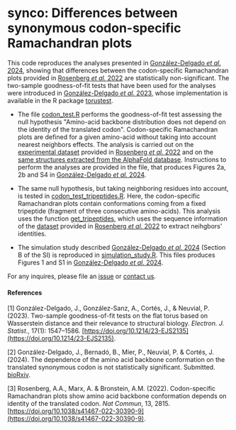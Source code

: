 # synco: Differences between synonymous codon-specific Ramachandran plots

This code reproduces the analyses presented in [González-Delgado _et al._ 2024](https://www.biorxiv.org/content/10.1101/2022.11.29.518303v3), showing that differences between the codon-specific Ramachandran plots provided in [Rosenberg _et al._ 2022](https://doi.org/10.1038/s41467-022-30390-9) are statistically non-significant. The two-sample goodness-of-fit tests that have been used for the analyses were introduced in [González-Delgado _et al._ 2023](https://doi.org/10.1214/23-EJS2135), whose implementation is available in the R package [torustest](https://github.com/gonzalez-delgado/torustest).

* The file [codon_test.R](https://github.com/gonzalez-delgado/synco/blob/main/codon_test.R) performs the goodness-of-fit test assessing the null hypothesis "Amino-acid backbone distribution does not depend on the identity of the translated codon". Codon-specific Ramachandran plots are defined for a given amino-acid without taking into account nearest neighbors effects. The analysis is carried out on the [experimental dataset](https://doi.org/10.7910/DVN/5P81D4) provided in [Rosenberg _et al._ 2022](https://doi.org/10.1038/s41467-022-30390-9) and on the [same structures extracted from the AlphaFold database](https://zenodo.org/doi/10.5281/zenodo.11110092). Instructions to perform the analyses are provided in the file, that produces Figures 2a, 2b and S4 in [González-Delgado _et al._ 2024](https://www.biorxiv.org/content/10.1101/2022.11.29.518303v3).

* The same null hypothesis, but taking neighboring residues into account, is tested in [codon_test_tripeptides.R](https://github.com/gonzalez-delgado/synco/blob/main/codon_test_tripeptides.R). Here, the codon-specific Ramachandran plots contain conformations coming from a fixed tripeptide (fragment of three consecutive amino-acids). This analysis uses the function [get_tripeptides](https://github.com/gonzalez-delgado/synco/blob/main/get_tripeptides.R), which uses the sequence information of the [dataset](https://doi.org/10.7910/DVN/5P81D4) provided in [Rosenberg _et al._ 2022](https://doi.org/10.1038/s41467-022-30390-9) to extract neihgbors' identities.

* The simulation study described [González-Delgado _et al._ 2024](https://www.biorxiv.org/content/10.1101/2022.11.29.518303v3) (Section B of the SI) is reproduced in [simulation_study.R](https://github.com/gonzalez-delgado/synco/blob/main/simulation_study.R). This files produces Figures 1 and S1 in [González-Delgado _et al._ 2024](https://www.biorxiv.org/content/10.1101/2022.11.29.518303v3).

For any inquires, please file an [issue](https://github.com/gonzalez-delgado/synco/issues) or [contact us](mailto:javier.gonzalezdelgado@mcgill.ca).

#### References

[1] González-Delgado, J., González-Sanz, A., Cortés, J., & Neuvial, P. (2023). Two-sample goodness-of-fit tests on the flat torus based on Wasserstein distance and their relevance to structural biology. <i>Electron. J. Statist</i>., 17(1): 1547–1586. [https://doi.org/10.1214/23-EJS2135](https://doi.org/10.1214/23-EJS2135).

[2] González-Delgado, J., Bernadó, B., Mier, P., Neuvial, P. & Cortés, J. (2024). The dependence of the amino acid backbone conformation on the translated synonymous codon is not statistically significant. Submitted. [bioRxiv](https://www.biorxiv.org/content/10.1101/2022.11.29.518303v3).

[3] Rosenberg, A.A., Marx, A. & Bronstein, A.M. (2022). Codon-specific Ramachandran plots show amino acid backbone conformation depends on identity of the translated codon. <i>Nat Commun</i>, 13, 2815. [https://doi.org/10.1038/s41467-022-30390-9](https://doi.org/10.1038/s41467-022-30390-9).


